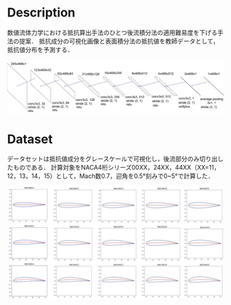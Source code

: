 # Description
数値流体力学における抵抗算出手法のひとつ後流積分法の適用難易度を下げる手法の提案．
抵抗成分の可視化画像と表面積分法の抵抗値を教師データとして，抵抗値分布を予測する．

<div align="center">
<img src="./figs/model.jpg">
</div>

# Dataset

データセットは抵抗値成分をグレースケールで可視化し，後流部分のみ切り出したものである．
計算対象をNACA4桁シリーズ00XX，24XX，44XX（XX=11， 12，13，14，15）として，Mach数0.7，迎角を0.5°刻みで0~5°で計算した．

<div align="center">
<img src="./figs/airfoils.png">
</div>